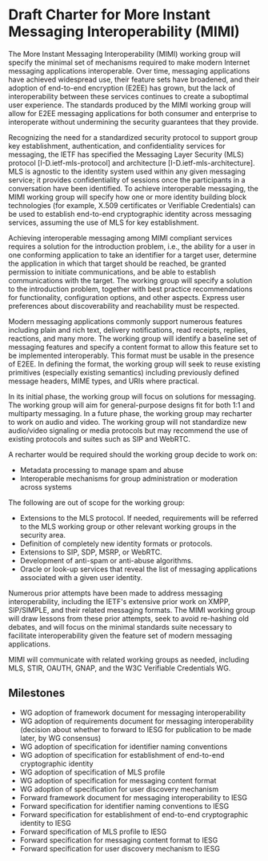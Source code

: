 # Draft Charter for More Instant Messaging Interoperability (MIMI)

The More Instant Messaging Interoperability (MIMI) working group will specify the minimal set of mechanisms required to make modern Internet messaging applications interoperable. Over time, messaging applications have achieved widespread use, their feature sets have broadened, and their adoption of end-to-end encryption (E2EE) has grown, but the lack of interoperability between these services continues to create a suboptimal user experience. The standards produced by the MIMI working group will allow for E2EE messaging applications for both consumer and enterprise to interoperate without undermining the security guarantees that they provide. 

Recognizing the need for a standardized security protocol to support group key establishment, authentication, and confidentiality services for messaging, the IETF has specified the Messaging Layer Security (MLS) protocol [I-D.ietf-mls-protocol] and architecture [I-D.ietf-mls-architecture]. MLS is agnostic to the identity system used within any given messaging service; it provides confidentiality of sessions once the participants in a conversation have been identified. To achieve interoperable messaging, the MIMI working group will specify how one or more identity building block technologies (for example, X.509 certificates or Verifiable Credentials) can be used to establish end-to-end cryptographic identity across messaging services, assuming the use of MLS for key establishment. 

Achieving interoperable messaging among MIMI compliant services requires a solution for the introduction problem, i.e., the ability for a user in one conforming application to take an identifier for a target user, determine the application in which that target should be reached, be granted permission to initiate communications, and be able to establish communications with the target. The working group will specify a solution to the introduction problem, together with best practice recommendations for functionality, configuration options, and other aspects. Express user preferences about discoverability and reachability must be respected. 

Modern messaging applications commonly support numerous features including plain and rich text, delivery notifications, read receipts, replies, reactions, and many more. The working group will identify a baseline set of messaging features and specify a content format to allow this feature set to be implemented interoperably. This format must be usable in the presence of E2EE. In defining the format, the working group will seek to reuse existing primitives (especially existing semantics) including previously defined message headers, MIME types, and URIs where practical.

In its initial phase, the working group will focus on solutions for messaging. The working group will aim for general-purpose designs fit for both 1:1 and multiparty messaging. In a future phase, the working group may recharter to work on audio and video. The working group will not standardize new audio/video signaling or media protocols but may recommend the use of existing protocols and suites such as SIP and WebRTC. 

A recharter would be required should the working group decide to work on:
* Metadata processing to manage spam and abuse
* Interoperable mechanisms for group administration or moderation across systems

The following are out of scope for the working group:

* Extensions to the MLS protocol. If needed, requirements will be referred to the MLS working group or other relevant working groups in the security area.
* Definition of completely new identity formats or protocols.
* Extensions to SIP, SDP, MSRP, or WebRTC.
* Development of anti-spam or anti-abuse algorithms.
* Oracle or look-up services that reveal the list of messaging applications associated with a given user identity.

Numerous prior attempts have been made to address messaging interoperability, including the IETF's extensive prior work on XMPP, SIP/SIMPLE, and their related messaging formats. The MIMI working group will draw lessons from these prior attempts, seek to avoid re-hashing old debates, and will focus on the minimal standards suite necessary to facilitate interoperability given the feature set of modern messaging applications.

MIMI will communicate with related working groups as needed, including MLS, STIR, OAUTH, GNAP, and the W3C Verifiable Credentials WG.

## Milestones

* WG adoption of framework document for messaging interoperability
* WG adoption of requirements document for messaging interoperability
  (decision about whether to forward to IESG for publication to be made later,
  by WG consensus)
* WG adoption of specification for identifier naming conventions
* WG adoption of specification for establishment of end-to-end cryptographic identity
* WG adoption of specification of MLS profile
* WG adoption of specification for messaging content format
* WG adoption of specification for user discovery mechanism
* Forward framework document for messaging interoperability to IESG
* Forward specification for identifier naming conventions to IESG
* Forward specification for establishment of end-to-end cryptographic identity to IESG
* Forward specification of MLS profile to IESG
* Forward specification for messaging content format to IESG
* Forward specification for user discovery mechanism to IESG








 

